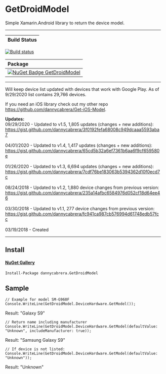 GetDroidModel
=============
Simple Xamarin.Android library to return the device model.
*******

|  Build Status  |
|:----------|
[![Build status](https://build.appcenter.ms/v0.1/apps/ac246072-f75a-410e-9850-5b622b4595f2/branches/master/badge)](https://appcenter.ms)

|  Package  |
|:----------|
|[![NuGet Badge GetDroidModel](https://buildstats.info/nuget/dannycabrera.GetDroidModel)](https://www.nuget.org/packages/dannycabrera.GetDroidModel)|
*******
Will keep device list updated with devices that work with Google Play. As of 9/29/2020 list contains 29,766 devices.

If you need an iOS library check out my other repo https://github.com/dannycabrera/Get-iOS-Model.

**Updates:**<br/>
09/29/2020 - Updated to v1.5, 1,805 updates (changes + new additions):<br/>
https://gist.github.com/dannycabrera/3f0192fefa68008c949dcaaa5593aba7<br/>
<br/>
04/01/2020 - Updated to v1.4, 1,417 updates (changes + new additions):<br/>
https://gist.github.com/dannycabrera/65cd5b32a6ef7361b6aa6f9cf659580e<br/>
<br/>
01/26/2020 - Updated to v1.3, 6,694 updates (changes + new additions):<br/>
https://gist.github.com/dannycabrera/7cdf76be183063b5394362d10f0ecd7c<br/>
<br/>
08/24/2018 - Updated to v1.2, 1,880 device changes from previous version:
https://gist.github.com/dannycabrera/235a14afbc6584976d052cf18d64ee46<br/>
<br/>
03/30/2018 - Updated to v1.1, 277 device changes from previous version:<br/>
https://gist.github.com/dannycabrera/fc941ca987cb576994d61748edb57fcc<br/>
<br/>
03/19/2018 - Created<br/>
*******

## Install

#### [NuGet Gallery](https://www.nuget.org/packages/dannycabrera.GetDroidModel)
```
Install-Package dannycabrera.GetDroidModel
```

Sample
-------

```
// Example for model SM-G960F
Console.WriteLine(GetDroidModel.DeviceHardware.GetModel());
```

Result: "Galaxy S9"


```
// Return name including manufacturer
Console.WriteLine(GetDroidModel.DeviceHardware.GetModel(defaultValue: "Unknown", includeManufacturer: true));
```

Result: "Samsung Galaxy S9"


```
// If device is not listed:
Console.WriteLine(GetDroidModel.DeviceHardware.GetModel(defaultValue: "Unknown"));
```

Result: "Unknown"
